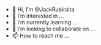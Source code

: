 - 👋 Hi, I’m @JackRubiralta
- 👀 I’m interested in ...
- 🌱 I’m currently learning ...
- 💞️ I’m looking to collaborate on ...
- 📫 How to reach me ...

<!---
JackRubiralta/JackRubiralta is a ✨ special ✨ repository because its `README.md` (this file) appears on your GitHub profile.
You can click the Preview link to take a look at your changes.
--->

